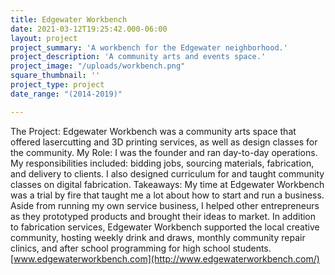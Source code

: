 ```yaml
---
title: Edgewater Workbench
date: 2021-03-12T19:25:42.000-06:00
layout: project
project_summary: 'A workbench for the Edgewater neighborhood.'
project_description: 'A community arts and events space.'
project_image: "/uploads/workbench.png"
square_thumbnail: ''
project_type: project
date_range: "(2014-2019)"

---
```


The Project: Edgewater Workbench was a community arts space that offered lasercutting and 3D printing services, as well as design classes for the community.
My Role: I was the founder and ran day-to-day operations. My responsibilities included: bidding jobs, sourcing materials, fabrication, and delivery to clients. I also designed curriculum for and taught community classes on digital fabrication.
Takeaways: My time at Edgewater Workbench was a trial by fire that taught me a lot about how to start and run a business. Aside from running my own service business, I helped other entrepreneurs as they prototyped products and brought their ideas to market. In addition to fabrication services, Edgewater Workbench supported the local creative community, hosting weekly drink and draws, monthly community repair clinics, and after school programming for high school students.
[www.edgewaterworkbench.com](http://www.edgewaterworkbench.com/)